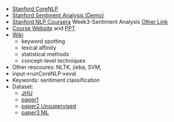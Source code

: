 * [Stanford CoreNLP](http://nlp.stanford.edu/software/corenlp.shtml)
* [Stanford Sentiment Analysis (Demo)](http://www-nlp.stanford.edu/sentiment/)
* [Stanford NLP Coursera](https://class.coursera.org/nlp/lecture/preview) Week3-Sentiment Analysis [Other Link](http://52opencourse.com/235/%E6%96%AF%E5%9D%A6%E7%A6%8F%E5%A4%A7%E5%AD%A6%E8%87%AA%E7%84%B6%E8%AF%AD%E8%A8%80%E5%A4%84%E7%90%86%E7%AC%AC%E4%B8%83%E8%AF%BE-%E6%83%85%E6%84%9F%E5%88%86%E6%9E%90%EF%BC%88sentiment-analysis%EF%BC%89)
* [Course Website](http://www.cs.sjtu.edu.cn/~li-fang/IEdescription.htm) and [PPT](http://www.cs.sjtu.edu.cn/~li-fang/lecture%2012%20Opinion%20Extraction.pdf)
* [Wiki](http://en.wikipedia.org/wiki/Sentiment_analysis) 
	* keyword spotting
	* lexical affinity
	* statistical methods
	* concept-level techniques
* Other rescoures: NLTK, jieba, SVM, 
* input->runCoreNLP->eval
* Keywords: sentiment classification
* Dataset: 
	* [JHU](http://www.cs.jhu.edu/~mdredze/datasets/sentiment/)
	* [paper1](http://pdf.aminer.org/000/021/087/seeing_stars_exploiting_class_relationships_for_sentiment_categorization_with_respect.pdf)
	* [paper2 Unsupervised](http://ucrel.lancs.ac.uk/acl/P/P02/P02-1053.pdf)
	* [paper3 ML](http://www.cs.cornell.edu/home/llee/papers/sentiment.pdf)